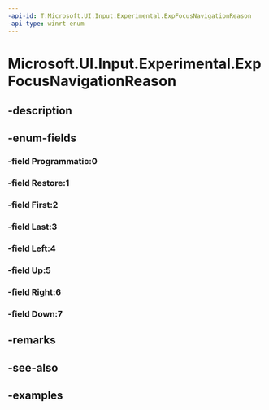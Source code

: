 ```yaml
---
-api-id: T:Microsoft.UI.Input.Experimental.ExpFocusNavigationReason
-api-type: winrt enum
---
```


# Microsoft.UI.Input.Experimental.ExpFocusNavigationReason

<!--
public enum ExpFocusNavigationReason
-->


## -description

## -enum-fields

### -field Programmatic:0

### -field Restore:1

### -field First:2

### -field Last:3

### -field Left:4

### -field Up:5

### -field Right:6

### -field Down:7

## -remarks

## -see-also

## -examples



